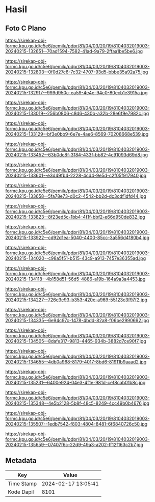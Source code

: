 # Hasil

## Foto C Plano

https://sirekap-obj-formc.kpu.go.id/c5e6/pemilu/pdpr/81/04/03/20/19/8104032019003-20240215-132651--70ad1594-7582-41ad-9a79-2ffaa1be5be6.jpg

https://sirekap-obj-formc.kpu.go.id/c5e6/pemilu/pdpr/81/04/03/20/19/8104032019003-20240215-132803--0f0d27c6-7c32-4707-93d5-bbbe35a92a75.jpg

https://sirekap-obj-formc.kpu.go.id/c5e6/pemilu/pdpr/81/04/03/20/19/8104032019003-20240215-132917--999d950c-ea59-4e4e-94c0-80ecb1e3915a.jpg

https://sirekap-obj-formc.kpu.go.id/c5e6/pemilu/pdpr/81/04/03/20/19/8104032019003-20240215-133019--256b0806-c8d6-430b-a32b-28e6f9e7982c.jpg

https://sirekap-obj-formc.kpu.go.id/c5e6/pemilu/pdpr/81/04/03/20/19/8104032019003-20240215-133129--bf3e0bb9-6e7e-4ae6-8569-70208668e539.jpg

https://sirekap-obj-formc.kpu.go.id/c5e6/pemilu/pdpr/81/04/03/20/19/8104032019003-20240215-133452--63b0dc8f-3184-433f-bb82-4c91093d69d8.jpg

https://sirekap-obj-formc.kpu.go.id/c5e6/pemilu/pdpr/81/04/03/20/19/8104032019003-20240215-133601--e3d49fb4-2228-4cd4-9e5d-c2f05f917940.jpg

https://sirekap-obj-formc.kpu.go.id/c5e6/pemilu/pdpr/81/04/03/20/19/8104032019003-20240215-133658--5fa78e73-d0c2-4542-bb2d-dc3cdf1dfd44.jpg

https://sirekap-obj-formc.kpu.go.id/c5e6/pemilu/pdpr/81/04/03/20/19/8104032019003-20240215-133823--8f23ed5c-1bb4-4f1f-bbf2-e66d950de832.jpg

https://sirekap-obj-formc.kpu.go.id/c5e6/pemilu/pdpr/81/04/03/20/19/8104032019003-20240215-133922--cd92d1ea-5040-4400-85cc-3a556d4180b4.jpg

https://sirekap-obj-formc.kpu.go.id/c5e6/pemilu/pdpr/81/04/03/20/19/8104032019003-20240215-134020--c98a5f51-b515-43c9-a913-7457e36355ad.jpg

https://sirekap-obj-formc.kpu.go.id/c5e6/pemilu/pdpr/81/04/03/20/19/8104032019003-20240215-134118--4b158d51-56d5-4886-a19b-164a9a3a4453.jpg

https://sirekap-obj-formc.kpu.go.id/c5e6/pemilu/pdpr/81/04/03/20/19/8104032019003-20240215-134227--726e3e93-b353-420e-a969-55123c3f97f2.jpg

https://sirekap-obj-formc.kpu.go.id/c5e6/pemilu/pdpr/81/04/03/20/19/8104032019003-20240215-134335--6e94c97c-1478-4bdd-82a8-f06be2990692.jpg

https://sirekap-obj-formc.kpu.go.id/c5e6/pemilu/pdpr/81/04/03/20/19/8104032019003-20240215-134505--8dafe317-9813-4465-934b-3882d7ce90f7.jpg

https://sirekap-obj-formc.kpu.go.id/c5e6/pemilu/pdpr/81/04/03/20/19/8104032019003-20240215-134655--4db0a968-8179-4017-8bd6-81911b9aaad2.jpg

https://sirekap-obj-formc.kpu.go.id/c5e6/pemilu/pdpr/81/04/03/20/19/8104032019003-20240215-135231--6400e924-04e3-4f1e-981d-cef8cab01b8c.jpg

https://sirekap-obj-formc.kpu.go.id/c5e6/pemilu/pdpr/81/04/03/20/19/8104032019003-20240215-135348--4e5b2128-5b8f-48c5-8249-4cc49b0b4676.jpg

https://sirekap-obj-formc.kpu.go.id/c5e6/pemilu/pdpr/81/04/03/20/19/8104032019003-20240215-135507--1edb7542-f803-4804-8481-6f6840726c50.jpg

https://sirekap-obj-formc.kpu.go.id/c5e6/pemilu/pdpr/81/04/03/20/19/8104032019003-20240215-135659--07407f6c-22d9-49a3-a202-ff12f163c2b7.jpg


## Metadata

| Key        | Value               |
| ---------- | ------------------- |
| Time Stamp | 2024-02-17 13:05:41 |
| Kode Dapil | 8101                |



